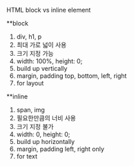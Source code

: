 HTML 
block vs inline element

**block 
1. div, h1, p
2. 최대 가로 넓이 사용
3. 크기 지정 가능
4. width: 100%, height: 0;
5. build up vertically 
6. margin, padding top, bottom, left, right 
7. for layout

**inline
1. span, img
2. 필요한만큼의 너비 사용
3. 크기 지정 불가
4. width: 0, height: 0;
5. build up horizontally
6. margin, padding left, right only 
7. for text

